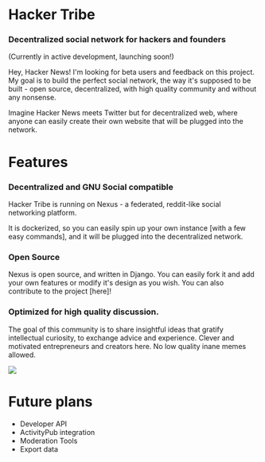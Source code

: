 # Hacker Tribe
### Decentralized social network for hackers and founders

<span id="features"></span>

(Currently in active development, launching soon!)

Hey, Hacker News! I'm looking for beta users and feedback on this project. My goal is to build the perfect social network, the way it's supposed to be built - open source, decentralized, with high quality community and without any nonsense.

Imagine Hacker News meets Twitter but for decentralized web, where anyone can easily create their own website that will be plugged into the network. 

# Features

### Decentralized and GNU Social compatible

Hacker Tribe is running on Nexus - a federated, reddit-like social networking platform.

It is dockerized, so you can easily spin up your own instance [with a few easy commands], and it will be plugged into the decentralized network.


### Open Source

Nexus is open source, and written in Django. You can easily fork it and add your own features or modify it's design as you wish. You can also contribute to the project [here]!


### Optimized for high quality discussion.

The goal of this community is to share insightful ideas that gratify intellectual curiosity, to exchange advice and experience. Clever and motivated entrepreneurs and creators here. No low quality inane memes allowed.
<span id="screenshots"></span>

![](https://raw.githubusercontent.com/raymestalez/nexus/master/fictionhub/media/images/browsepage-1.png)

<span id="future"></span>

# Future plans

- Developer API
- ActivityPub integration
- Moderation Tools
- Export data
